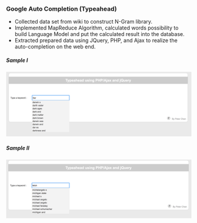 ### Google Auto Completion (Typeahead)

*   Collected data set from wiki to construct N-Gram library.
*   Implemented MapReduce Algorithm, calculated words possibility to build
Language Model and put the calculated result into the database.
*   Extracted prepared data using JQuery, PHP, and Ajax to realize the
auto-completion on the web end.

##### Sample I

![Sample 1](https://github.com/chendddong/NGram/blob/master/TH%20I.png?raw=true)

##### Sample II

![Sample 2](https://github.com/chendddong/NGram/blob/master/TH%20II.png?raw=true)